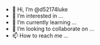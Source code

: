 - 👋 Hi, I’m @d52174luke
- 👀 I’m interested in ...
- 🌱 I’m currently learning ...
- 💞️ I’m looking to collaborate on ...
- 📫 How to reach me ...

<!---
d52174luke/d52174luke is a ✨ special ✨ repository because its `README.md` (this file) appears on your GitHub profile.
You can click the Preview link to take a look at your changes.
--->
